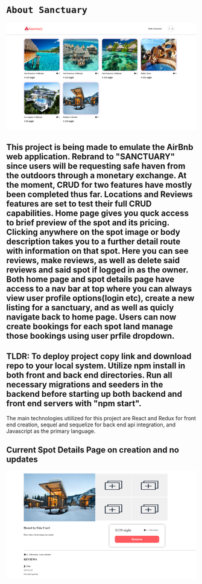 # `About Sanctuary`
![Alt text](frontend/images/current_home_page.png)

## This project is being made to emulate the AirBnb web application. Rebrand to "SANCTUARY" since users will be requesting safe haven from the outdoors through a monetary exchange. At the moment, CRUD for two features have mostly been completed thus far. Locations and Reviews features are set to test their full CRUD capabilities. Home page gives you quck access to brief preview of the spot and its pricing. Clicking anywhere on the spot image or body description takes you to a further detail route with information on that spot. Here you can see reviews, make reviews, as well as delete said reviews and said spot if logged in as the owner. Both home page and spot details page have access to a nav bar at top where you can always view user profile options(login etc), create a new listing for a sanctuary, and as well as quicly navigate back to home page. Users can now create bookings for each spot land manage those bookings using user prfile dropdown.

## TLDR: To deploy project copy link and download repo to your local system. Utilize npm install in both front and back end directories. Run all necessary migrations and seeders in the backend before starting up both backend and front end servers with "npm start".

The main technologies utiilized for this project are React and Redux for front end creation, sequel and sequelize for back end api integration, and Javascript as the primary language.


## Current Spot Details Page on creation and no updates
![Alt text](frontend/images/spot_details_page.png)
